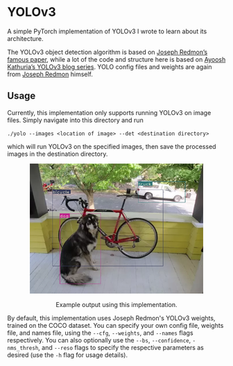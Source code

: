 # YOLOv3

A simple PyTorch implementation of YOLOv3 I wrote to learn about its architecture. 

The YOLOv3 object detection algorithm is based on [Joseph Redmon’s famous paper](https://pjreddie.com/media/files/papers/YOLOv3.pdf), while a lot of the code and structure here is based on [Ayoosh Kathuria’s YOLOv3 blog series](https://blog.paperspace.com/how-to-implement-a-yolo-object-detector-in-pytorch/). YOLO config files and weights are again from [Joseph Redmon](https://pjreddie.com/darknet/yolo/) himself. 

## Usage

Currently, this implementation only supports running YOLOv3 on image files. Simply navigate into this directory and run
```
./yolo --images <location of image> --det <destination directory>
```
which will run YOLOv3 on the specified images, then save the processed images in the destination directory.

<p align="center">
  <img src="example_output.png" width="400">
  <div align="center">
    Example output using this implementation.
  </div>
</p>

By default, this implementation uses Joseph Redmon's YOLOv3 weights, trained on the COCO dataset. You can specify your own config file, weights file, and names file, using the `--cfg`, `--weights`, and `--names` flags respectively. You can also optionally use the `--bs`, `--confidence`, `-nms_thresh`, and `--reso` flags to specify the respective parameters as desired (use the `-h` flag for usage details).
